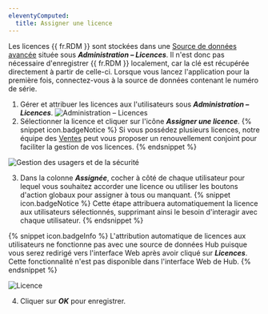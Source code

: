 ```yaml
---
eleventyComputed:
  title: Assigner une licence
---
```

Les licences {{ fr.RDM }} sont stockées dans une [Source de données avancée](DataSources_Advanced) située sous ***Administration – Licences***. Il n'est donc pas nécessaire d'enregistrer {{ fr.RDM }} localement, car la clé est récupérée directement à partir de celle-ci. Lorsque vous lancez l'application pour la première fois, connectez-vous à la source de données contenant le numéro de série.

1. Gérer et attribuer les licences aux l'utilisateurs sous ***Administration – Licences***.
![Administration – Licences](https://cdnweb.devolutions.net/docs/fr/rdm/windows/clip3417.png)
1. Sélectionner la licence et cliquer sur l'icône ***Assigner une licence***.
{% snippet icon.badgeNotice %}
Si vous possédez plusieurs licences, notre équipe des [Ventes](mailto:sales@devolutions.net?subject=Co-terminate%20all%20my%20RDM%20licenses) peut vous proposer un renouvellement conjoint pour faciliter la gestion de vos licences.
{% endsnippet %}

![Gestion des usagers et de la sécurité](https://cdnweb.devolutions.net/docs/fr/rdm/windows/RdmWin4102.png)

3. Dans la colonne ***Assignée***, cocher à côté de chaque utilisateur pour lequel vous souhaitez accorder une licence ou utiliser les boutons d'action globaux pour assigner à tous ou manquant.
{% snippet icon.badgeNotice %}
Cette étape attribuera automatiquement la licence aux utilisateurs sélectionnés, supprimant ainsi le besoin d'interagir avec chaque utilisateur.
{% endsnippet %}

{% snippet icon.badgeInfo %}
L'attribution automatique de licences aux utilisateurs ne fonctionne pas avec une source de données Hub puisque vous serez redirigé vers l'interface Web après avoir cliqué sur ***Licences***. Cette fonctionnalité n'est pas disponible dans l'interface Web de Hub.
{% endsnippet %}

![Licence](https://cdnweb.devolutions.net/docs/fr/rdm/windows/RdmWin4103.png)

4. Cliquer sur ***OK*** pour enregistrer.

